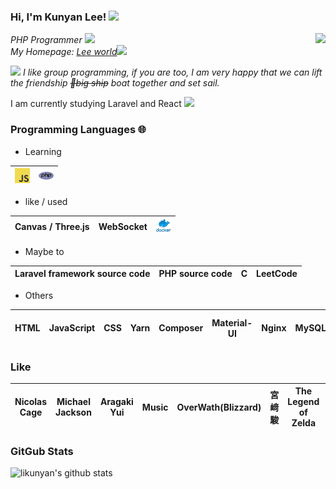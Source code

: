 ### Hi, I'm Kunyan Lee! <img src="https://media.giphy.com/media/mGcNjsfWAjY5AEZNw6/giphy.gif" width="50">

<img align='right' src="https://camo.githubusercontent.com/a5c7c7397871b9348b88302ac5cd56ddbf8774b3/68747470733a2f2f63646e2e6a7364656c6976722e6e65742f67682f73792d7265636f7264732f73746174696366696c65406d61737465722f696d616765732f3230323030372f6875616a692e676966">
<p><em>PHP Programmer <img src="https://media.giphy.com/media/fYSnHlufseco8Fh93Z/giphy.gif" width="30"></br>My Homepage: <a href="https://kunyan.li">Lee world</a><img src="https://media.giphy.com/media/WUlplcMpOCEmTGBtBW/giphy.gif" width="30"> 
</em></p>

<img src="https://media.giphy.com/media/LnQjpWaON8nhr21vNW/giphy.gif" width="60"> <em>I like group programming, if you are too, I am very happy that we can lift the friendship <del>🚢big ship</del> boat together and set sail.</em>

I am currently studying Laravel and React <img src="https://media.giphy.com/media/VgCDAzcKvsR6OM0uWg/giphy.gif" width="30">

### Programming Languages 🌐

- Learning

| [<img src="https://raw.githubusercontent.com/github/explore/80688e429a7d4ef2fca1e82350fe8e3517d3494d/topics/javascript/javascript.png" alt="js logo" width="24">](https://developer.mozilla.org/en-US/docs/Web/JavaScript) | <img src="https://raw.githubusercontent.com/github/explore/ccc16358ac4530c6a69b1b80c7223cd2744dea83/topics/php/php.png" alt="php logo" width="24"> |
|---|---|


- like / used

| Canvas / Three.js | WebSocket | <img src="https://raw.githubusercontent.com/github/explore/80688e429a7d4ef2fca1e82350fe8e3517d3494d/topics/docker/docker.png" alt="docker logo" width="24"> |
|---|---|---|

- Maybe to

| Laravel framework source code | PHP source code | C | LeetCode |
|---|---|---|---|

- Others

| HTML | JavaScript | CSS | Yarn | Composer | Material-UI | Nginx | MySQL | Ubuntu | Redis | Jenkins | PhpStorm | Markdown | macOS | Beyond Compare | Charles | Postman |SketchBook | Chrome | HomeBrew | oh my zsh | iCloud | Ngrok | MineCraft PC Server |
|---|---|---|---|---|---|---|---|---|---|---|---|---|---|---|---|---|---|---|---|---|---|---|---|

### Like

| Nicolas Cage | Michael Jackson | Aragaki Yui | Music | OverWath(Blizzard) | 宮﨑 駿 | The Legend of Zelda | Summer Triangle |
|---|---|---|---|---|---|---|---|

### GitGub Stats

![likunyan's github stats](https://github-readme-stats.vercel.app/api?username=likunyan&show_icons=true&line_height=30)

 <!-- waka-box start -->
 <!-- waka-box end -->
